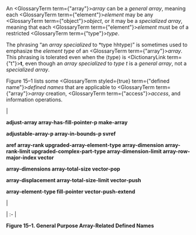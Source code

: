  



An <GlossaryTerm  term={"array"}><i>array</i></GlossaryTerm> can be a *general array*, meaning each <GlossaryTerm  term={"element"}><i>element</i></GlossaryTerm> may be any <GlossaryTerm  term={"object"}><i>object</i></GlossaryTerm>, or it may be a *specialized array*, meaning that each <GlossaryTerm  term={"element"}><i>element</i></GlossaryTerm> must be of a restricted <GlossaryTerm  term={"type"}><i>type</i></GlossaryTerm>. 



The phrasing “an *array specialized* to *type hhtype⟩” is sometimes used to emphasize the *element type* of an <GlossaryTerm  term={"array"}><i>array</i></GlossaryTerm>. This phrasing is tolerated even when the ⟨type⟩ is <DictionaryLink  term={"t"}><b>t</b></DictionaryLink>, even though an *array specialized* to *type t* is a *general array*, not a *specialized array*. 



Figure 15–1 lists some <GlossaryTerm styled={true} term={"defined name"}><i>defined names</i></GlossaryTerm> that are applicable to <GlossaryTerm  term={"array"}><i>array</i></GlossaryTerm> creation, <GlossaryTerm  term={"access"}><i>access</i></GlossaryTerm>, and information operations. 



|<p>**adjust-array array-has-fill-pointer-p make-array** </p><p>**adjustable-array-p array-in-bounds-p svref** </p><p>**aref array-rank upgraded-array-element-type array-dimension array-rank-limit upgraded-complex-part-type array-dimension-limit array-row-major-index vector** </p><p>**array-dimensions array-total-size vector-pop** </p><p>**array-displacement array-total-size-limit vector-push** </p><p>**array-element-type fill-pointer vector-push-extend**</p>|

| :- |





**Figure 15–1. General Purpose Array-Related Defined Names** 







 



 




